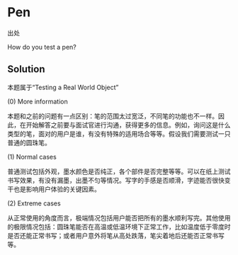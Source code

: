 # Pen

出处

How do you test a pen?

## Solution

本题属于“Testing a Real World Object”

(0) More information

本题和之前的问题有一点区别：笔的范围太过宽泛，不同笔的功能也不一样。因此，在开始解答之前要与面试官进行沟通，获得更多的信息。例如，询问这是什么类型的笔，面对的用户是谁，有没有特殊的适用场合等等。假设我们需要测试一只普通的圆珠笔。

(1) Normal cases

普通测试包括外观，墨水颜色是否纯正，各个部件是否完整等等。可以在纸上测试书写效果，有没有漏墨，出墨不匀等情况。写字的手感是否顺滑，字迹能否很快变干也是影响用户体验的关键因素。

(2) Extreme cases

从正常使用的角度而言，极端情况包括用户能否把所有的墨水顺利写完。其他使用的极限情况包括：圆珠笔能否在高温或低温环境下正常工作，比如温度低于零度时 是否还能正常书写；或者用户意外将笔从高处跌落，笔尖着地后还能否正常书写等。
 

